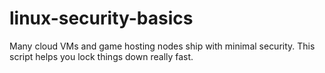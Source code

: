 # linux-security-basics
Many cloud VMs and game hosting nodes ship with minimal security. This script helps you lock things down really fast.
